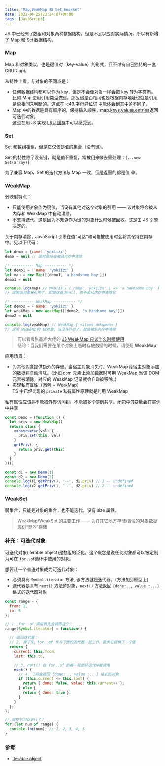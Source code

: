 ```yaml
---
title: 'Map,WeakMap 和 Set,WeakSet'
date: 2022-09-25T23:24:07+08:00
tags: [JavaScript]
---
```


JS 中已经有了数组和对象两种数据结构，但是不足以应对实际情况，所以有新增了 Map 和 Set 数据结构。

### Map

Map 和对象类似，也是键值对（key-value）的形式，只不过有自己独特的一套 CRUD api。

从特性上看，与对象的不同点是：

- 任何数据结构都可以作为 key，但是不会像对象一样会把 key 转为字符串。  
  比如 Map 使用引用类型做键，那么键是否相同也是根据内存地址也就是引用是否相同来判断的。这点在 [lc49.字母异位词](https://leetcode.cn/problems/group-anagrams/?favorite=2cktkvj) 中能体会到其中的不同了。
- Map 中的数据是具有顺序的，保持插入顺序，map.[keys,values,entries]()返回可迭代对象。  
  这点在用 JS 实现 [LRU 缓存](https://yokiizx.site/posts/algorithm/lru/)中可以感受到。

### Set

Set 和数组相似，但是它仅仅是值的集合（没有键）。

Set 的特性除了没有键，就是值不重复，常被用来做去重处理：`[...new Set(array)]`

为了兼容 Map，Set 的迭代方法与 Map 一致，但是返回的都是值 😂。

### WeakMap

弱映射特点：

- 只能使用对象作为键值，当没有其他对这个对象的引用 —— 该对象将会被从内存和 WeakMap 中自动清除。
- 不支持迭代。这是因为不知道作为键的对象什么时候被回收，这是由 JS 引擎决定的。

关于内存清除，JavaScript 引擎在值“可达”和可能被使用时会将其保持在内存中。见以下代码：

```js
let demo = {name: 'yokiizx'}
demo = null // 该对象将会被从内存中清除

/* ---------- Map ---------- */
let demo1 = { name: 'yokiizx' }
let map = new Map([[demo1, 'a handsome boy']])
demo1 = null

console.log(map) // Map(1) { { name: 'yokiizx' } => 'a handsome boy' }
// 说明当对象被引用了，即使这是为null，也不会从内存中清除它

/* ---------- WeakMap ---------- */
let demo2 = { name: 'yokiizx' }
let weakMap = new WeakMap([[demo2, 'a handsome boy']])
demo2 = null

console.log(weakMap) // WeakMap { <items unknown> }
// 说明 WeakMap的 键对象，当没有引用了，就会被从内存中清除
```

> 可以看看张鑫旭大佬的 [JS WeakMap 应该什么时候使用](https://www.zhangxinxu.com/wordpress/2021/08/js-weakmap-es6/)  
> 结论：当我们需要在某个对象上临时存放数据的时候，请使用 **WeakMap**

应用场景：

- 为其他对象提供额外的存储。当宿主对象消失时，WeakMap 给宿主对象添加的数据将自动清除。(比如 dom 元素上添加数据时可用 WeakMap,当该 DOM 元素被清除，对应的 WeakMap 记录就会自动被移除。)
- 实现私有属性（闭包 + WeakMap）  
  TS 中已经实现的 `private` 私有属性原理就是利用 WeakMap

私有属性应该是不能被外界访问到，不能被多个实例共享。闭包中的变量会在实例中共享

```js
const Demo = (function () {
  let priv = new WeakMap()
  return class {
    constructor(val) {
      priv.set(this, val)
    }
    getPriv() {
      return priv.get(this)
    }
  }
})()

const d1 = new Demo(1)
const d2 = new Demo(2)
console.log(d1.getPriv(), '--', d1.priv) // 1 -- undefined
console.log(d2.getPriv(), '--', d2.priv) // 2 -- undefined
```

### WeakSet

弱集合，只能是对象的集合，也不能迭代，没有 size 属性。

> WeakMap/WeakSet 的主要工作 —— 为在其它地方存储/管理的对象数据提供“额外”存储

### 补充：可迭代对象

可迭代对象(iterable object)是数组的泛化。这个概念是说任何对象都可以被定制为可在 `for..of`循环中使用的对象。

想要让一个普通对象成为可迭代对象：

- 必须具有 `Symbol.iterator` 方法, 该方法就是迭代器。(方法加到原型上)
- 迭代器是具有 `next()` 方法的对象，`next()` 方法返回 `{done:.., value :...}` 格式的迭代器对象

```js
const range = {
  from: 1,
  to: 5
};

// 1. for..of 调用首先会调用这个：
range[Symbol.iterator] = function() {

  // 返回迭代器：
  // 2. 接下来，for..of 仅与下面的迭代器一起工作，要求它提供下一个值
  return {
    current: this.from,
    last: this.to,

    // 3. next() 在 for..of 的每一轮循环迭代中被调用
    next() {
      // 4. 它将会返回 {done:.., value :...} 格式的对象
      if (this.current <= this.last) {
        return { done: false, value: this.current++ };
      } else {
        return { done: true };
      }
    }
  };
};

// 现在它可以运行了！
for (let num of range) {
  console.log(num); // 1, 2, 3, 4, 5
}
```

### 参考

- [Iterable object](https://zh.javascript.info/iterable#symboliterator)
